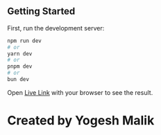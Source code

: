 ## Getting Started

First, run the development server:

```bash
npm run dev
# or
yarn dev
# or
pnpm dev
# or
bun dev
```

Open [Live Link](https://yogesh-believintech.vercel.app/) with your browser to see the result.

# Created by Yogesh Malik
